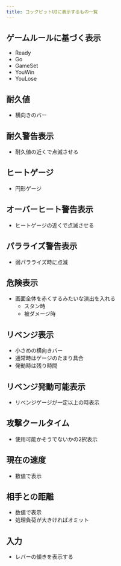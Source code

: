 ```yaml
---
title: コックピットUIに表示するもの一覧
---
```


## ゲームルールに基づく表示
* Ready
* Go
* GameSet
* YouWin
* YouLose

## 耐久値
* 横向きのバー

## 耐久警告表示
* 耐久値の近くで点滅させる

## ヒートゲージ
* 円形ゲージ

## オーバーヒート警告表示
* ヒートゲージの近くで点滅させる

## パラライズ警告表示
* 弱パラライズ時に点滅

## 危険表示
* 画面全体を赤くするみたいな演出を入れる
    * スタン時
    * 被ダメージ時

## リベンジ表示
* 小さめの横向きバー
* 通常時はゲージのたまり具合
* 発動時は残り時間

## リベンジ発動可能表示
* リベンジゲージが一定以上の時表示

## 攻撃クールタイム
* 使用可能かそうでないかの2択表示

## 現在の速度
* 数値で表示

## 相手との距離
* 数値で表示
* 処理負荷が大きければオミット

## 入力
* レバーの傾きを表示する